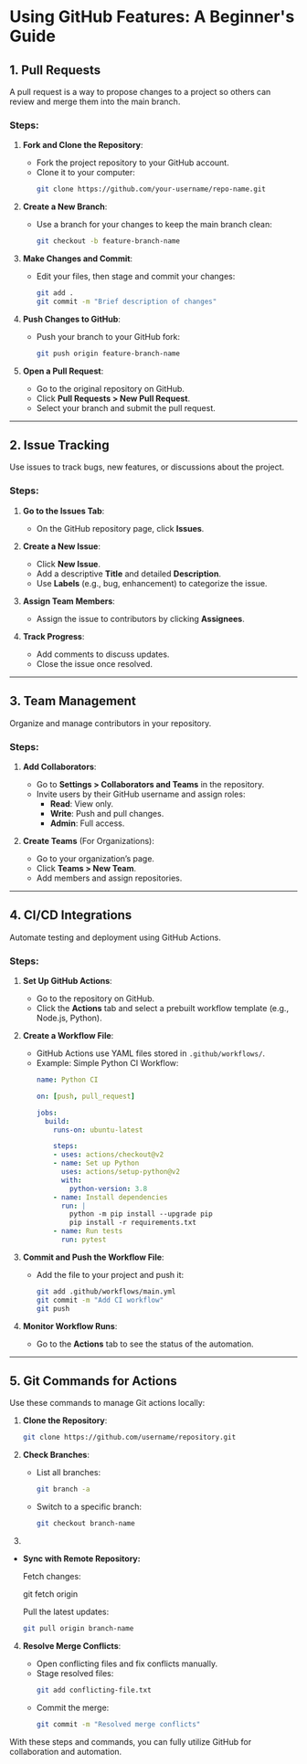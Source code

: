 # Using GitHub Features: A Beginner's Guide

## **1. Pull Requests**

A pull request is a way to propose changes to a project so others can review and merge them into the main branch.

### Steps:

1. **Fork and Clone the Repository**:

   - Fork the project repository to your GitHub account.
   - Clone it to your computer:
     ```bash
     git clone https://github.com/your-username/repo-name.git
     ```

2. **Create a New Branch**:

   - Use a branch for your changes to keep the main branch clean:
     ```bash
     git checkout -b feature-branch-name
     ```

3. **Make Changes and Commit**:

   - Edit your files, then stage and commit your changes:
     ```bash
     git add .
     git commit -m "Brief description of changes"
     ```

4. **Push Changes to GitHub**:

   - Push your branch to your GitHub fork:
     ```bash
     git push origin feature-branch-name
     ```

5. **Open a Pull Request**:

   - Go to the original repository on GitHub.
   - Click **Pull Requests > New Pull Request**.
   - Select your branch and submit the pull request.

---

## **2. Issue Tracking**

Use issues to track bugs, new features, or discussions about the project.

### Steps:

1. **Go to the Issues Tab**:

   - On the GitHub repository page, click **Issues**.

2. **Create a New Issue**:

   - Click **New Issue**.
   - Add a descriptive **Title** and detailed **Description**.
   - Use **Labels** (e.g., bug, enhancement) to categorize the issue.

3. **Assign Team Members**:

   - Assign the issue to contributors by clicking **Assignees**.

4. **Track Progress**:

   - Add comments to discuss updates.
   - Close the issue once resolved.

---

## **3. Team Management**

Organize and manage contributors in your repository.

### Steps:

1. **Add Collaborators**:

   - Go to **Settings > Collaborators and Teams** in the repository.
   - Invite users by their GitHub username and assign roles:
     - **Read**: View only.
     - **Write**: Push and pull changes.
     - **Admin**: Full access.

2. **Create Teams** (For Organizations):

   - Go to your organization’s page.
   - Click **Teams > New Team**.
   - Add members and assign repositories.

---

## **4. CI/CD Integrations**

Automate testing and deployment using GitHub Actions.

### Steps:

1. **Set Up GitHub Actions**:

   - Go to the repository on GitHub.
   - Click the **Actions** tab and select a prebuilt workflow template (e.g., Node.js, Python).

2. **Create a Workflow File**:

   - GitHub Actions use YAML files stored in `.github/workflows/`.
   - Example: Simple Python CI Workflow:
     ```yaml
     name: Python CI

     on: [push, pull_request]

     jobs:
       build:
         runs-on: ubuntu-latest

         steps:
         - uses: actions/checkout@v2
         - name: Set up Python
           uses: actions/setup-python@v2
           with:
             python-version: 3.8
         - name: Install dependencies
           run: |
             python -m pip install --upgrade pip
             pip install -r requirements.txt
         - name: Run tests
           run: pytest
     ```

3. **Commit and Push the Workflow File**:

   - Add the file to your project and push it:
     ```bash
     git add .github/workflows/main.yml
     git commit -m "Add CI workflow"
     git push
     ```

4. **Monitor Workflow Runs**:

   - Go to the **Actions** tab to see the status of the automation.

---

## **5. Git Commands for Actions**

Use these commands to manage Git actions locally:

1. **Clone the Repository**:

   ```bash
   git clone https://github.com/username/repository.git
   ```

2. **Check Branches**:

   - List all branches:

     ```bash
     git branch -a
     ```

   - Switch to a specific branch:

     ```bash
     git checkout branch-name
     ```

3.

   - **Sync with Remote Repository:**



     Fetch changes:



     git fetch origin



     Pull the latest updates:

     ```bash
     git pull origin branch-name
     ```

4. **Resolve Merge Conflicts**:

   - Open conflicting files and fix conflicts manually.
   - Stage resolved files:
     ```bash
     git add conflicting-file.txt
     ```
   - Commit the merge:
     ```bash
     git commit -m "Resolved merge conflicts"
     ```

With these steps and commands, you can fully utilize GitHub for collaboration and automation.

